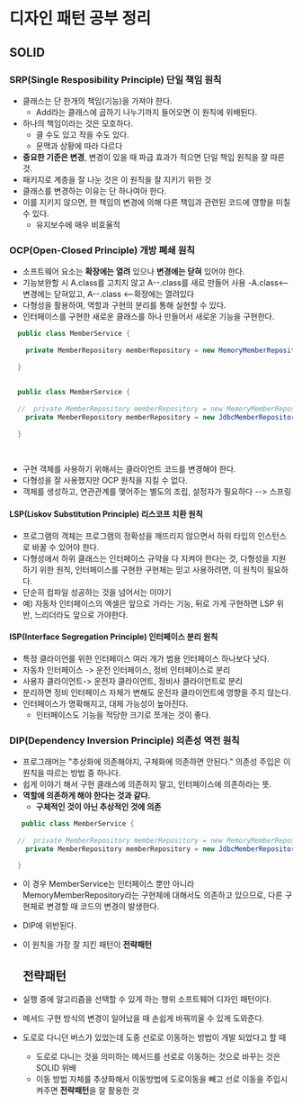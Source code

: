 # 디자인 패턴 공부 정리

## SOLID

### SRP(Single Resposibility Principle) 단일 책임 원칙
- 클래스는 단 한개의 책임(기능)을 가져야 한다.
  - Add라는 클래스에 곱하기 나누기까지 들어오면 이 원칙에 위배된다.
- 하나의 책임이라는 것은 모호하다.
  - 클 수도 있고 작을 수도 있다.
  - 문맥과 상황에 따라 다르다   
- **중요한 기준은 변경**, 변경이 있을 때 파급 효과가 적으면 단일 책임 원칙을 잘 따른 것.
- 패키지로 계층을 잘 나눈 것은 이 원칙을 잘 지키기 위한 것 
- 클래스를 변경하는 이유는 단 하나여아 한다.
- 이를 지키지 않으면, 한 책임의 변경에 의해 다른 책임과 관련된 코드에 영향을 미칠 수 있다.
  - 유지보수에 매우 비효율적  
### OCP(Open-Closed Principle) 개방 폐쇄 원칙
- 소프트웨어 요소는 **확장에는 열려** 있으나 **변경에는 닫혀** 있어야 한다.
- 기능보완할 시 A.class를 고치지 않고 A--.class를 새로 만들어 사용
  -A.class<-- 변경에는 닫혀있고, A--.class <--확장에는 열려있다   
- 다형성을 활용하여, 역할과 구현의 분리를 통해 실현할 수 있다.
- 인터페이스를 구현한 새로운 클래스를 하나 만들어서 새로운 기능을 구현한다.
```java
  public class MemberService {
    
    private MemberRepository memberRepository = new MemoryMemberRepository();
    
  }
  
  
  public class MemberService {
    
  //  private MemberRepository memberRepository = new MemoryMemberRepository();
    private MemberRepository memberRepository = new JdbcMemberRepository();
    
  }
  
  
  ```
  - 구현 객체를 사용하기 위해서는 클라이언트 코드를 변경해야 한다.
  - 다형성을 잘 사용했지만 OCP 원칙을 지킬 수 없다.
  - 객체를 생성하고, 연관관계를 맺어주는 별도의 조립, 설정자가 필요하다 --> 스프링
  
#### LSP(Liskov Substitution Principle) 리스코프 치환 원칙
  -  프로그램의 객체는 프로그램의 정확성을 깨뜨리지 않으면서 하위 타입의 인스턴스로 바꿀 수 있어야 한다.
  -  다형성에서 하위 클래스는 인터페이스 규약을 다 지켜야 한다는 것, 다형성을 지원하기 위한 원칙, 인터페이스를 구현한 구현체는 믿고 사용하려면, 이 원칙이 필요하다.
  -  단순히 컴파일 성공하는 것을 넘어서는 이야기
  -  예) 자동차 인터페이스의 엑셀은 앞으로 가라는 기능, 뒤로 가게 구현하면 LSP 위반, 느리더라도 앞으로 가야한다.


#### ISP(Interface Segregation Principle) 인터페이스 분리 원칙
  - 특정 클라이언를 위한 인터페이스 여러 개가 범용 인터페이스 하나보다 낫다.
  - 자동차 인터페이스 -> 운전 인터페이스, 정비 인터페이스로 분리
  - 사용자 클라이언트-> 운전자 클라이언트, 정비사 클라이언트로 분리
  - 분리하면 정비 인터페이스 자체가 변해도 운전자 클라이언트에 영향을 주지 않는다.
  - 인터페이스가 명확해지고, 대체 가능성이 높아진다.
    - 인터페이스도 기능을 적당한 크기로 쪼개는 것이 좋다.  

### DIP(Dependency Inversion Principle) 의존성 역전 원칙
 - 프로그래머는 "추상화에 의존해야지, 구체화에 의존하면 안된다." 의존성 주입은 이 원칙을 따르는 방법 중 하나다.
 - 쉽게 이야기 해서 구현 클래스에 의존하지 말고, 인터페이스에 의존하라는 뜻.
 - **역할에 의존하게 해야 한다는 것과 같다.** 
    - **구체적인 것이 아닌 추상적인 것에 의존**
``` java
   public class MemberService {
    
  //  private MemberRepository memberRepository = new MemoryMemberRepository();
    private MemberRepository memberRepository = new JdbcMemberRepository();
    
  }
```
  - 이 경우 MemberService는 인터페이스 뿐만 아니라 MemoryMemberRepository라는 구현체에 대해서도 의존하고 있으므로, 다른 구현체로 변경할 때 코드의 변경이 발생한다.
  - DIP에 위반된다.

- 이 원칙을 가장 잘 지킨 패턴이 **전략패턴**

  
  ## 전략패턴
- 실행 중에 알고리즘을 선택할 수 있게 하는 행위 소프트웨어 디자인 패턴이다.
- 메서드 구현 방식의 변경이 일어났을 때 손쉽게 바꿔끼울 수 있게 도와준다.
- 도로로 다니던 버스가 있었는데 도중 선로로 이동하는 방법이 개발 되었다고 할 때 
  - 도로로 다니는 것을 의미하는 메서드를 선로로 이동하는 것으로 바꾸는 것은 SOLID 위배 
  - 이동 방법 자체를 추상화해서 이동방법에 도로이동을 빼고 선로 이동을 주입시켜주면 **전략패턴**을 잘 활용한 것


 
